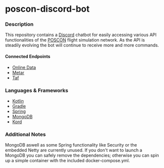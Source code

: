 # poscon-discord-bot

### Description

This repository contains a [Discord](https://discord.com) chatbot for easily accessing various API functionalities of
the [POSCON](https://poscon.net/) flight simulation network. As the API is steadily evolving the bot will continue to
receive more and more commands.

#### Connected Endpoints

* [Online Data](https://cdn.poscon.com/docs/services/index.html#operation/get-online-data)
* [Metar](https://cdn.poscon.com/docs/services/index.html#operation/get-metar-ICAO)
* [Taf](https://cdn.poscon.com/docs/services/index.html#operation/get-taf-ICAO)

### Languages & Frameworks

* [Kotlin](https://kotlinlang.org/)
* [Gradle](https://gradle.org/)
* [Spring](https://spring.io/)
* [MongoDB](https://www.mongodb.com/)
* [Kord](https://github.com/kordlib/kord/)

### Additional Notes

MongoDB aswell as some Spring functionality like Security or the embedded Netty are currently unused. If you don't want
to launch a MongoDB you can safely remove the dependencies; otherwise you can spin up a simple container with the
included docker-compose.yml. 
